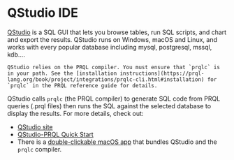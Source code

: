 # QStudio IDE

[QStudio](https://www.timestored.com/qstudio/prql-ide) is a SQL GUI that lets
you browse tables, run SQL scripts, and chart and export the results. QStudio
runs on Windows, macOS and Linux, and works with every popular database
including mysql, postgresql, mssql, kdb....

```admonish note
QStudio relies on the PRQL compiler. You must ensure that `prqlc` is in your path. See the [installation instructions](https://prql-lang.org/book/project/integrations/prqlc-cli.html#installation) for `prqlc` in the PRQL reference guide for details.
```

QStudio calls `prqlc` (the PRQL compiler) to generate SQL code from PRQL queries
(.prql files) then runs the SQL against the selected database to display the
results. For more details, check out:

- [QStudio site](https://www.timestored.com/qstudio/prql-ide)
- [QStudio-PRQL Quick Start](https://github.com/richb-hanover/qStudio-PRQL_Quick_Start)
- There is a
  [double-clickable macOS app](https://randomneuronsfiring.com/wp-content/uploads/QStudio.zip)
  that bundles QStudio and the `prqlc` compiler.
